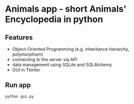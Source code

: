 # Animals app - short Animals' Encyclopedia in python

## Features
- Object-Oriented Programming (e.g. inheritance hierarchy, polymorphism)
- connecting to the server via API
- data management using SQLite and SQLAlchemy
- GUI in Tkinter

## Run app
```
python gui.py
```
